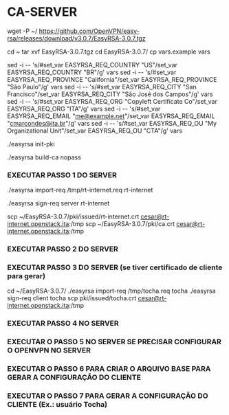 # CA-SERVER

wget -P ~/ https://github.com/OpenVPN/easy-rsa/releases/download/v3.0.7/EasyRSA-3.0.7.tgz

cd ~
tar xvf EasyRSA-3.0.7.tgz
cd EasyRSA-3.0.7/
cp vars.example vars

sed -i -- 's/#set_var EASYRSA_REQ_COUNTRY	"US"/set_var EASYRSA_REQ_COUNTRY	"BR"/g' vars
sed -i -- 's/#set_var EASYRSA_REQ_PROVINCE	"California"/set_var EASYRSA_REQ_PROVINCE	"São Paulo"/g' vars
sed -i -- 's/#set_var EASYRSA_REQ_CITY	"San Francisco"/set_var EASYRSA_REQ_CITY	"São José dos Campos"/g' vars
sed -i -- 's/#set_var EASYRSA_REQ_ORG	"Copyleft Certificate Co"/set_var EASYRSA_REQ_ORG		"ITA"/g' vars
sed -i -- 's/#set_var EASYRSA_REQ_EMAIL	"me@example.net"/set_var EASYRSA_REQ_EMAIL	"cmarcondes@ita.br"/g' vars
sed -i -- 's/#set_var EASYRSA_REQ_OU		"My Organizational Unit"/set_var EASYRSA_REQ_OU		"CTA"/g' vars

./easyrsa init-pki

./easyrsa build-ca nopass


### EXECUTAR PASSO 1 DO SERVER


./easyrsa import-req /tmp/rt-internet.req rt-internet

./easyrsa sign-req server rt-internet

scp ~/EasyRSA-3.0.7/pki/issued/rt-internet.crt cesar@rt-internet.openstack.ita:/tmp
scp ~/EasyRSA-3.0.7/pki/ca.crt cesar@rt-internet.openstack.ita:/tmp

### EXECUTAR PASSO 2 DO SERVER

### EXECUTAR PASSO 3 DO SERVER (se tiver certificado de cliente para gerar)

cd ~/EasyRSA-3.0.7/
./easyrsa import-req /tmp/tocha.req tocha
./easyrsa sign-req client tocha
scp pki/issued/tocha.crt cesar@rt-internet.openstack.ita:/tmp

### EXECUTAR PASSO 4 NO SERVER

### EXECUTAR O PASSO 5 NO SERVER SE PRECISAR CONFIGURAR O OPENVPN NO SERVER

### EXECUTAR O PASSO 6 PARA CRIAR O ARQUIVO BASE PARA GERAR A CONFIGURAÇÃO DO CLIENTE

### EXECUTAR O PASSO 7 PARA GERAR A CONFIGURAÇÃO DO CLIENTE (Ex.: usuário Tocha)



